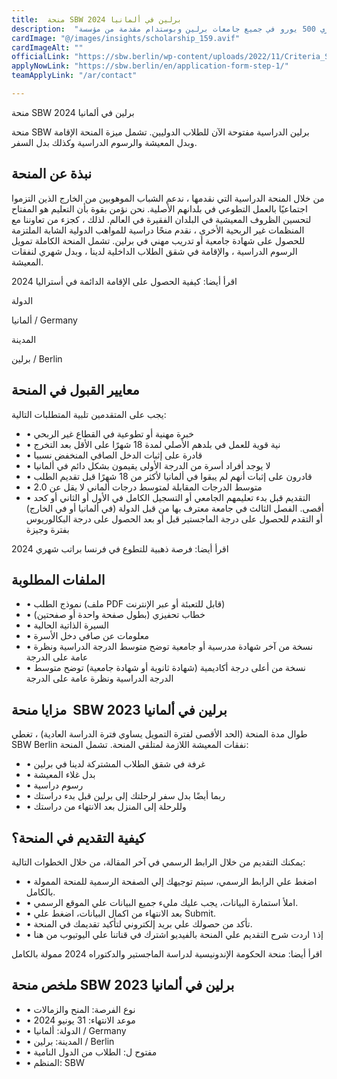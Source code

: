 ```yaml
---
title:  منحة SBW برلين في ألمانيا 2024 
description:  "منحة ممولة بالكامل وراتب شهري 500 يورو في جميع جامعات برلين وبوستدام مقدمة من مؤسسة SBW برلين لجميع الطلاب من كافة دول العالم" 
cardImage: "@/images/insights/scholarship_159.avif" 
cardImageAlt: "" 
officialLink: "https://sbw.berlin/wp-content/uploads/2022/11/Criteria_SBWBerlinScholarship_Nov2022.pdf" 
applyNowLink: "https://sbw.berlin/en/application-form-step-1/" 
teamApplyLink: "/ar/contact"

---
```


منحة SBW برلين في ألمانيا 2024

منحة SBW برلين الدراسية مفتوحة الآن للطلاب الدوليين. تشمل ميزة المنحة الإقامة وبدل المعيشة والرسوم الدراسية وكذلك بدل السفر.

## نبذة عن المنحة

من خلال المنحة الدراسية التي نقدمها ، ندعم الشباب الموهوبين من الخارج الذين التزموا اجتماعيًا بالعمل التطوعي في بلدانهم الأصلية. نحن نؤمن بقوة بأن التعليم هو المفتاح لتحسين الظروف المعيشية في البلدان الفقيرة في العالم. لذلك ، كجزء من تعاوننا مع المنظمات غير الربحية الأخرى ، نقدم منحًا دراسية للمواهب الدولية الشابة الملتزمة للحصول على شهادة جامعية أو تدريب مهني في برلين. تشمل المنحة الكاملة تمويل الرسوم الدراسية ، والإقامة في شقق الطلاب الداخلية لدينا ، وبدل شهري لنفقات المعيشة.

اقرأ أيضا: كيفية الحصول على الإقامة الدائمة في أستراليا 2024

الدولة

ألمانيا / Germany

المدينة

برلين / Berlin

## معايير القبول في المنحة

يجب على المتقدمين تلبية المتطلبات التالية:

- • خبرة مهنية أو تطوعية في القطاع غير الربحي
- • نية قوية للعمل في بلدهم الأصلي لمدة 18 شهرًا على الأقل بعد التخرج
- • قادرة على إثبات الدخل الصافي المنخفض نسبيا
- • لا يوجد أفراد أسرة من الدرجة الأولى يقيمون بشكل دائم في ألمانيا
- • قادرون على إثبات أنهم لم يبقوا في ألمانيا لأكثر من 18 شهرًا قبل تقديم الطلب
- • متوسط الدرجات المقابلة لمتوسط درجات ألماني لا يقل عن 2.0
- • التقديم قبل بدء تعليمهم الجامعي أو التسجيل الكامل في الأول أو الثاني أو كحد أقصى. الفصل الثالث في جامعة معترف بها من قبل الدولة (في ألمانيا أو في الخارج) أو التقدم للحصول على درجة الماجستير قبل أو بعد الحصول على درجة البكالوريوس بفترة وجيزة

اقرأ أيضا: فرصة ذهبية للتطوع في فرنسا براتب شهري 2024

## الملفات المطلوبة

- • نموذج الطلب (ملف PDF قابل للتعبئة أو عبر الإنترنت)
- • خطاب تحفيزي (بطول صفحة واحدة أو صفحتين)
- • السيرة الذاتية الحالية
- • معلومات عن صافي دخل الأسرة
- • نسخة من آخر شهادة مدرسية أو جامعية توضح متوسط الدرجة الدراسية ونظرة عامة على الدرجة
- • نسخة من أعلى درجة أكاديمية (شهادة ثانوية أو شهادة جامعية) توضح متوسط الدرجة الدراسية ونظرة عامة على الدرجة

## مزايا منحة  SBW برلين في ألمانيا 2023

طوال مدة المنحة (الحد الأقصى لفترة التمويل يساوي فترة الدراسة العادية) ، تغطي SBW Berlin نفقات المعيشة اللازمة لمتلقي المنحة. تشمل المنحة:

- • غرفة في شقق الطلاب المشتركة لدينا في برلين
- • بدل غلاء المعيشة
- • رسوم دراسية
- • ربما أيضًا بدل سفر لرحلتك إلى برلين قبل بدء دراستك
- • وللرحلة إلى المنزل بعد الانتهاء من دراستك

## كيفية التقديم في المنحة؟

يمكنك التقديم من خلال الرابط الرسمي في آخر المقالة، من خلال الخطوات التالية:

- • اضغط علي الرابط الرسمي، سيتم توجيهك إلي الصفحة الرسمية للمنحة الممولة بالكامل.
- • املأ استمارة البيانات، يجب عليك مليء جميع البيانات علي الموقع الرسمي.
- • بعد الانتهاء من اكمال البيانات، اضغط علي Submit.
- • تأكد من حصولك علي بريد إلكتروني لتأكيد تقديمك في المنحة.
- • إذ١ اردت شرح التقديم علي المنحة بالفيديو اشترك في قناتنا علي اليوتيوب من هنا

اقرأ أيضا: منحة الحكومة الإندونيسية لدراسة الماجستير والدكتوراه 2024 ممولة بالكامل

## ملخص منحة SBW برلين في ألمانيا 2023

- • نوع الفرصة: المنح والزمالات
- • موعد الانتهاء: 31 يونيو 2024
- • الدولة: ألمانيا / Germany
- • المدينة: برلين / Berlin
- • مفتوح ل: الطلاب من الدول النامية
- • المنظم: SBW


